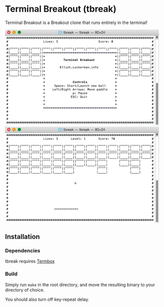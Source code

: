 # Terminal Breakout (tbreak)

Terminal Breakout is a Breakout clone that runs entirely in the terminal!


![Screenshot 1](https://raw.githubusercontent.com/ElliotLockerman/tbreak/master/img/img1.png)
![Screenshot 2](https://raw.githubusercontent.com/ElliotLockerman/tbreak/master/img/img2.png)


## Installation

### Dependencies

tbreak requires [Termbox](https://github.com/nsf/termbox)

### Build

Simply run `make` in the root directory, and move the resulting binary to your directory of choice.

You should also turn off key-repeat delay.